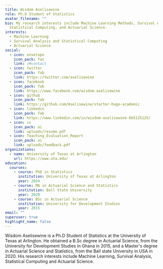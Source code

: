 ```yaml
---
title: Wisdom Aselisewine
role: Ph.D Student of Statistics
avatar_filename: ""
bio: My research interests include Machine Learning Methods, Survival Analysis,
  Statistical Computing, and Actuarial Science.
interests:
  - Machine Learning
  - Survival Analysis and Statistical Computing
  - Actuarial Science
social:
  - icon: envelope
    icon_pack: fas
    link: /#contact
  - icon: twitter
    icon_pack: fab
    link: https://twitter.com/aselisewine
  - icon: facebook
    icon_pack: fab
    link: https://www.facebook.com/wisdom.aselisewine
  - icon: github
    icon_pack: fab
    link: https://github.com/Aselisewine/starter-hugo-academic
  - icon: linkedin
    icon_pack: fab
    link: https://www.linkedin.com/in/wisdom-aselisewine-6b5125125/
  - icon: cv
    icon_pack: ai
    link: uploads/resume.pdf
  - icon: Teaching_Evaluation_Report
    icon_pack: ai
    link: uploads/feedback.pdf
organizations:
  - name: University of Texas at Arlington
    url: https://www.uta.edu/
education:
  courses:
    - course: PhD in Statistics
      institution: University of Texas at Arlington
      year: 2024
    - course: MA in Actuarial Science and Statistics
      institution: Ball State University
      year: 2020
    - course: BSc in Actuarial Science
      institution: University for Development Studies
      year: 2015
email: ""
superuser: true
highlight_name: false
---
```


Wisdom Aselisewine is a Ph.D Student of Statistics at the University of Texas at Arlington. He obtained a B.Sc degree in Actuarial Science, from the University for Development Studies in Ghana in 2015, and a Master's degree in Actuarial Science and Statistics, from the Ball state University in USA in 2020. His research interests include Machine Learning, Survival Analysis, Statistical Computing and Actuarial Science.
